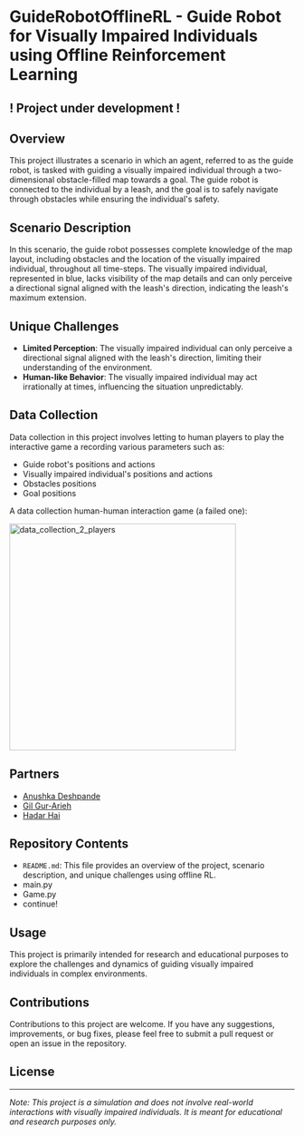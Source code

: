 # GuideRobotOfflineRL - Guide Robot for Visually Impaired Individuals using Offline Reinforcement Learning

## ! Project under development !

## Overview

This project illustrates a scenario in which an agent, referred to as the guide robot, is tasked with guiding a visually impaired individual through a two-dimensional obstacle-filled map towards a goal. The guide robot is connected to the individual by a leash, and the goal is to safely navigate through obstacles while ensuring the individual's safety.

## Scenario Description

In this scenario, the guide robot possesses complete knowledge of the map layout, including obstacles and the location of the visually impaired individual, throughout all time-steps. The visually impaired individual, represented in blue, lacks visibility of the map details and can only perceive a directional signal aligned with the leash's direction, indicating the leash's maximum extension.

## Unique Challenges

- **Limited Perception**: The visually impaired individual can only perceive a directional signal aligned with the leash's direction, limiting their understanding of the environment.
- **Human-like Behavior**: The visually impaired individual may act irrationally at times, influencing the situation unpredictably.

## Data Collection

Data collection in this project involves letting to human players to play the interactive game a recording various parameters such as:
- Guide robot's positions and actions
- Visually impaired individual's positions and actions
- Obstacles positions
- Goal positions

A data collection human-human interaction game (a failed one):

<img src="https://github.com/hadar-hai/GuideRobotOfflineRL/assets/64587231/d097fe0c-f899-40dd-8ff4-17ee6caf7300" width="400" alt="data_collection_2_players">

## Partners

- [Anushka Deshpande](https://github.com/Anna4142)
- [Gil Gur-Arieh](https://github.com/gilgurarieh)
- [Hadar Hai](https://github.com/hadar-hai)

## Repository Contents

- `README.md`: This file provides an overview of the project, scenario description, and unique challenges using offline RL.
- main.py
- Game.py
- continue!

## Usage

This project is primarily intended for research and educational purposes to explore the challenges and dynamics of guiding visually impaired individuals in complex environments.

## Contributions

Contributions to this project are welcome. If you have any suggestions, improvements, or bug fixes, please feel free to submit a pull request or open an issue in the repository.

## License



---
*Note: This project is a simulation and does not involve real-world interactions with visually impaired individuals. It is meant for educational and research purposes only.*
